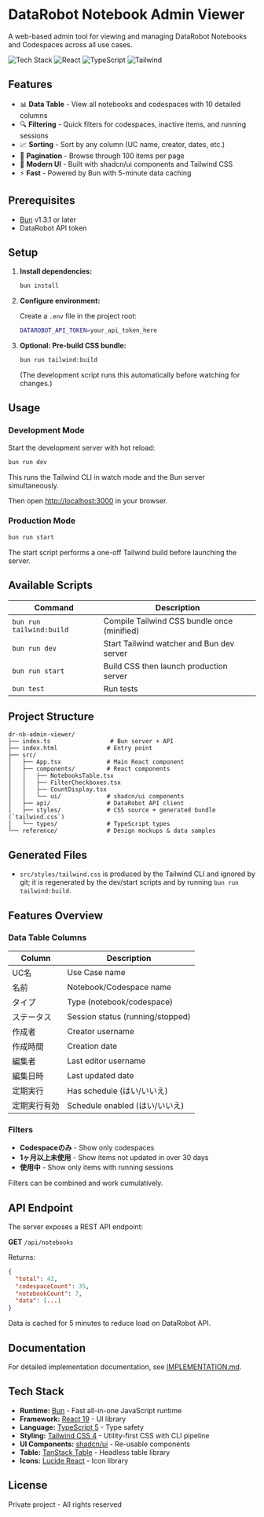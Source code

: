 # DataRobot Notebook Admin Viewer

A web-based admin tool for viewing and managing DataRobot Notebooks and Codespaces across all use cases.

![Tech Stack](https://img.shields.io/badge/Bun-000000?style=flat&logo=bun&logoColor=white)
![React](https://img.shields.io/badge/React-61DAFB?style=flat&logo=react&logoColor=black)
![TypeScript](https://img.shields.io/badge/TypeScript-3178C6?style=flat&logo=typescript&logoColor=white)
![Tailwind](https://img.shields.io/badge/Tailwind-38B2AC?style=flat&logo=tailwind-css&logoColor=white)

## Features

- 📊 **Data Table** - View all notebooks and codespaces with 10 detailed columns
- 🔍 **Filtering** - Quick filters for codespaces, inactive items, and running sessions
- 📈 **Sorting** - Sort by any column (UC name, creator, dates, etc.)
- 📄 **Pagination** - Browse through 100 items per page
- 🎨 **Modern UI** - Built with shadcn/ui components and Tailwind CSS
- ⚡ **Fast** - Powered by Bun with 5-minute data caching

## Prerequisites

- [Bun](https://bun.sh) v1.3.1 or later
- DataRobot API token

## Setup

1. **Install dependencies:**
   ```bash
   bun install
   ```

2. **Configure environment:**
   
   Create a `.env` file in the project root:
   ```bash
   DATAROBOT_API_TOKEN=your_api_token_here
   ```

3. **Optional: Pre-build CSS bundle:**
   ```bash
   bun run tailwind:build
   ```
   (The development script runs this automatically before watching for changes.)

## Usage

### Development Mode

Start the development server with hot reload:

```bash
bun run dev
```

This runs the Tailwind CLI in watch mode and the Bun server simultaneously.

Then open [http://localhost:3000](http://localhost:3000) in your browser.

### Production Mode

```bash
bun run start
```

The start script performs a one-off Tailwind build before launching the server.

## Available Scripts

| Command | Description |
|---------|-------------|
| `bun run tailwind:build` | Compile Tailwind CSS bundle once (minified) |
| `bun run dev` | Start Tailwind watcher and Bun dev server |
| `bun run start` | Build CSS then launch production server |
| `bun test` | Run tests |

## Project Structure

```
dr-nb-admin-viewer/
├── index.ts                 # Bun server + API
├── index.html              # Entry point
├── src/
│   ├── App.tsx             # Main React component
│   ├── components/         # React components
│   │   ├── NotebooksTable.tsx
│   │   ├── FilterCheckboxes.tsx
│   │   ├── CountDisplay.tsx
│   │   └── ui/             # shadcn/ui components
│   ├── api/                # DataRobot API client
│   ├── styles/             # CSS source + generated bundle (`tailwind.css`)
│   └── types/              # TypeScript types
└── reference/              # Design mockups & data samples
```

## Generated Files

- `src/styles/tailwind.css` is produced by the Tailwind CLI and ignored by git; it is regenerated by the dev/start scripts and by running `bun run tailwind:build`.

## Features Overview

### Data Table Columns

| Column | Description |
|--------|-------------|
| UC名 | Use Case name |
| 名前 | Notebook/Codespace name |
| タイプ | Type (notebook/codespace) |
| ステータス | Session status (running/stopped) |
| 作成者 | Creator username |
| 作成時間 | Creation date |
| 編集者 | Last editor username |
| 編集日時 | Last updated date |
| 定期実行 | Has schedule (はい/いいえ) |
| 定期実行有効 | Schedule enabled (はい/いいえ) |

### Filters

- **Codespaceのみ** - Show only codespaces
- **1ヶ月以上未使用** - Show items not updated in over 30 days
- **使用中** - Show only items with running sessions

Filters can be combined and work cumulatively.

## API Endpoint

The server exposes a REST API endpoint:

**GET** `/api/notebooks`

Returns:
```json
{
  "total": 42,
  "codespaceCount": 35,
  "notebookCount": 7,
  "data": [...]
}
```

Data is cached for 5 minutes to reduce load on DataRobot API.

## Documentation

For detailed implementation documentation, see [IMPLEMENTATION.md](./docs/IMPLEMENTATION.md).

## Tech Stack

- **Runtime:** [Bun](https://bun.sh) - Fast all-in-one JavaScript runtime
- **Framework:** [React 19](https://react.dev) - UI library
- **Language:** [TypeScript 5](https://www.typescriptlang.org) - Type safety
- **Styling:** [Tailwind CSS 4](https://tailwindcss.com) - Utility-first CSS with CLI pipeline
- **UI Components:** [shadcn/ui](https://ui.shadcn.com) - Re-usable components
- **Table:** [TanStack Table](https://tanstack.com/table) - Headless table library
- **Icons:** [Lucide React](https://lucide.dev) - Icon library

## License

Private project - All rights reserved
